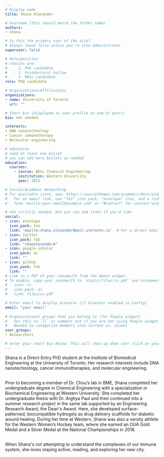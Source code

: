 ```yaml
---
# Display name
title: Shana Alexander

# Username (this should match the folder name)
authors:
- shana

# Is this the primary user of the site?
# Always leave false unless you're site administrator
superuser: false

# Role/position
# choices are:
#     1. PhD candidate
#     2. Postdoctoral Fellow
#     3. MASc candidate
role: PhD candidate

# Organizations/Affiliations
organizations:
- name: University of Toronto
  url: ""

# Short bio (displayed in user profile at end of posts)
bio: not needed.

interests:
- DNA nanotechnology
- Cancer immunotherapy
- Molecular engineering

# education
# need at least one bullet
# you can add more bullets as needed
education: 
  courses: 
    - course: BESc Chemical Engineering
      institution: Western University
      year: 2021

# Social/Academic Networking
# For available icons, see: https://sourcethemes.com/academic/docs/widgets/#icons
#   For an email link, use "fas" icon pack, "envelope" icon, and a link in the
#   form "mailto:your-email@example.com" or "#contact" for contact widget.

# not strictly needed, but you can add links if you'd like
social:
- icon: envelope
  icon_pack: fas
  link: 'mailto:shana.alexander@mail.utoronto.ca'  # For a direct email link, use "mailto:test@example.org".
- icon: twitter
  icon_pack: fab
  link: "shanalexander4"
- icon: google-scholar
  icon_pack: ai
  link: ""
- icon: github
  icon_pack: fab
  link: ""
# Link to a PDF of your resume/CV from the About widget.
# To enable, copy your resume/CV to `static/files/cv.pdf` and uncomment the lines below.  
# - icon: cv
#   icon_pack: ai
#   link: files/cv.pdf

# Enter email to display Gravatar (if Gravatar enabled in Config)
email: "your email"
  
# Organizational groups that you belong to (for People widget)
#   Set this to `[]` or comment out if you are not using People widget.
#   Needed to categorize members into current vs. alumni
user_groups:
- Researchers

# enter your short bio below. This will show up when user click on your name to checkout your profile≥
---
```

Shana is a Direct-Entry PhD student at the Institute of Biomedical Engineering at the University of Toronto. Her research interests include DNA nanotechnology, cancer immunotherapies, and molecular engineering.<br><br>

Prior to becoming a member of Dr. Chou’s lab in BME, Shana completed her undergraduate degree in Chemical Engineering with a specialization in Biochemical Engineering at Western University. She completed her undergraduate thesis with Dr. Arghya Paul and then continued into a summer research project in the same lab supported by an Engineering Research Award, the Dean's Award.  Here, she developed surface-patterned, biocompatible hydrogels as drug delivery scaffolds for diabetic wound healing. During her time at Western, Shana was also a varsity athlete for the Western Women’s Hockey team, where she earned an OUA Gold Medal and a Silver Medal at the National Championships in 2018.<br><br>

When Shana's not attempting to understand the complexies of our immune system, she loves staying active, reading, and exploring her new city.
